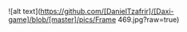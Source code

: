 ![alt text](https://github.com/[DanielTzafrir]/[Daxi-game]/blob/[master]/pics/Frame 469.jpg?raw=true)
